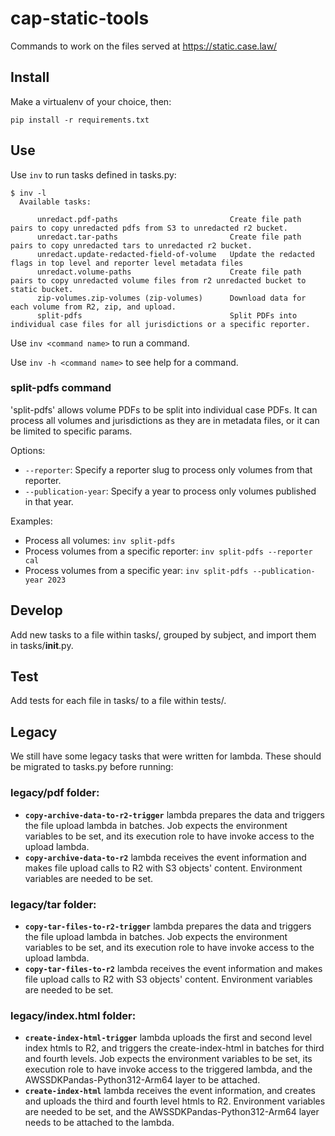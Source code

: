 # cap-static-tools

Commands to work on the files served at https://static.case.law/

## Install

Make a virtualenv of your choice, then:

    pip install -r requirements.txt

## Use

Use `inv` to run tasks defined in tasks.py:

    $ inv -l
      Available tasks:
        
          unredact.pdf-paths                         Create file path pairs to copy unredacted pdfs from S3 to unredacted r2 bucket.
          unredact.tar-paths                         Create file path pairs to copy unredacted tars to unredacted r2 bucket.
          unredact.update-redacted-field-of-volume   Update the redacted flags in top level and reporter level metadata files
          unredact.volume-paths                      Create file path pairs to copy unredacted volume files from r2 unredacted bucket to static bucket.
          zip-volumes.zip-volumes (zip-volumes)      Download data for each volume from R2, zip, and upload.
          split-pdfs                                 Split PDFs into individual case files for all jurisdictions or a specific reporter.

Use `inv <command name>` to run a command.

Use `inv -h <command name>` to see help for a command.

### split-pdfs command

'split-pdfs' allows volume PDFs to be split into individual case PDFs. It can
process all volumes and jurisdictions as they are in metadata files, or it can
be limited to specific params.

Options:

- `--reporter`: Specify a reporter slug to process only volumes from that
  reporter.
- `--publication-year`: Specify a year to process only volumes published in that
  year.

Examples:

- Process all volumes: `inv split-pdfs`
- Process volumes from a specific reporter: `inv split-pdfs --reporter cal`
- Process volumes from a specific year: `inv split-pdfs --publication-year 2023`

## Develop

Add new tasks to a file within tasks/, grouped by subject, and import them in
tasks/**init**.py.

## Test

Add tests for each file in tasks/ to a file within tests/.

## Legacy

We still have some legacy tasks that were written for lambda. These should be
migrated to tasks.py before running:

### legacy/pdf folder:

- **`copy-archive-data-to-r2-trigger`** lambda prepares the data and triggers
  the file upload lambda in batches. Job expects the environment variables to be
  set, and its execution role to have invoke access to the upload lambda.
- **`copy-archive-data-to-r2`** lambda receives the event information and makes
  file upload calls to R2 with S3 objects' content. Environment variables are
  needed to be set.

### legacy/tar folder:

- **`copy-tar-files-to-r2-trigger`** lambda prepares the data and triggers the
  file upload lambda in batches. Job expects the environment variables to be
  set, and its execution role to have invoke access to the upload lambda.
- **`copy-tar-files-to-r2`** lambda receives the event information and makes
  file upload calls to R2 with S3 objects' content. Environment variables are
  needed to be set.

### legacy/index.html folder:

- **`create-index-html-trigger`** lambda uploads the first and second level
  index htmls to R2, and triggers the create-index-html in batches for third and
  fourth levels. Job expects the environment variables to be set, its execution
  role to have invoke access to the triggered lambda, and the
  AWSSDKPandas-Python312-Arm64 layer to be attached.
- **`create-index-html`** lambda receives the event information, and creates and
  uploads the third and fourth level htmls to R2. Environment variables are
  needed to be set, and the AWSSDKPandas-Python312-Arm64 layer needs to be
  attached to the lambda.
